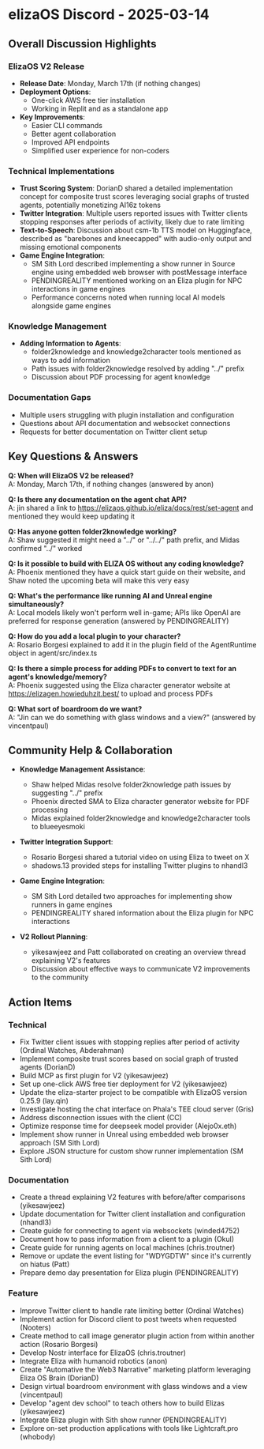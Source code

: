 # elizaOS Discord - 2025-03-14

## Overall Discussion Highlights

### ElizaOS V2 Release
- **Release Date**: Monday, March 17th (if nothing changes)
- **Deployment Options**: 
  - One-click AWS free tier installation
  - Working in Replit and as a standalone app
- **Key Improvements**:
  - Easier CLI commands
  - Better agent collaboration
  - Improved API endpoints
  - Simplified user experience for non-coders

### Technical Implementations
- **Trust Scoring System**: DorianD shared a detailed implementation concept for composite trust scores leveraging social graphs of trusted agents, potentially monetizing AI16z tokens
- **Twitter Integration**: Multiple users reported issues with Twitter clients stopping responses after periods of activity, likely due to rate limiting
- **Text-to-Speech**: Discussion about csm-1b TTS model on Huggingface, described as "barebones and kneecapped" with audio-only output and missing emotional components
- **Game Engine Integration**: 
  - SM Sith Lord described implementing a show runner in Source engine using embedded web browser with postMessage interface
  - PENDINGREALITY mentioned working on an Eliza plugin for NPC interactions in game engines
  - Performance concerns noted when running local AI models alongside game engines

### Knowledge Management
- **Adding Information to Agents**:
  - folder2knowledge and knowledge2character tools mentioned as ways to add information
  - Path issues with folder2knowledge resolved by adding "../" prefix
  - Discussion about PDF processing for agent knowledge

### Documentation Gaps
- Multiple users struggling with plugin installation and configuration
- Questions about API documentation and websocket connections
- Requests for better documentation on Twitter client setup

## Key Questions & Answers

**Q: When will ElizaOS V2 be released?**  
A: Monday, March 17th, if nothing changes (answered by anon)

**Q: Is there any documentation on the agent chat API?**  
A: jin shared a link to https://elizaos.github.io/eliza/docs/rest/set-agent and mentioned they would keep updating it

**Q: Has anyone gotten folder2knowledge working?**  
A: Shaw suggested it might need a "../" or "../../" path prefix, and Midas confirmed "../" worked

**Q: Is it possible to build with ELIZA OS without any coding knowledge?**  
A: Phoenix mentioned they have a quick start guide on their website, and Shaw noted the upcoming beta will make this very easy

**Q: What's the performance like running AI and Unreal engine simultaneously?**  
A: Local models likely won't perform well in-game; APIs like OpenAI are preferred for response generation (answered by PENDINGREALITY)

**Q: How do you add a local plugin to your character?**  
A: Rosario Borgesi explained to add it in the plugin field of the AgentRuntime object in agent/src/index.ts

**Q: Is there a simple process for adding PDFs to convert to text for an agent's knowledge/memory?**  
A: Phoenix suggested using the Eliza character generator website at https://elizagen.howieduhzit.best/ to upload and process PDFs

**Q: What sort of boardroom do we want?**  
A: "Jin can we do something with glass windows and a view?" (answered by vincentpaul)

## Community Help & Collaboration

- **Knowledge Management Assistance**:
  - Shaw helped Midas resolve folder2knowledge path issues by suggesting "../" prefix
  - Phoenix directed SMA to Eliza character generator website for PDF processing
  - Midas explained folder2knowledge and knowledge2character tools to blueeyesmoki

- **Twitter Integration Support**:
  - Rosario Borgesi shared a tutorial video on using Eliza to tweet on X
  - shadows.13 provided steps for installing Twitter plugins to nhandl3

- **Game Engine Integration**:
  - SM Sith Lord detailed two approaches for implementing show runners in game engines
  - PENDINGREALITY shared information about the Eliza plugin for NPC interactions

- **V2 Rollout Planning**:
  - yikesawjeez and Patt collaborated on creating an overview thread explaining V2's features
  - Discussion about effective ways to communicate V2 improvements to the community

## Action Items

### Technical
- Fix Twitter client issues with stopping replies after period of activity (Ordinal Watches, Abderahman)
- Implement composite trust scores based on social graph of trusted agents (DorianD)
- Build MCP as first plugin for V2 (yikesawjeez)
- Set up one-click AWS free tier deployment for V2 (yikesawjeez)
- Update the eliza-starter project to be compatible with ElizaOS version 0.25.9 (lay.qin)
- Investigate hosting the chat interface on Phala's TEE cloud server (Gris)
- Address disconnection issues with the client (CC)
- Optimize response time for deepseek model provider (Alejo0x.eth)
- Implement show runner in Unreal using embedded web browser approach (SM Sith Lord)
- Explore JSON structure for custom show runner implementation (SM Sith Lord)

### Documentation
- Create a thread explaining V2 features with before/after comparisons (yikesawjeez)
- Update documentation for Twitter client installation and configuration (nhandl3)
- Create guide for connecting to agent via websockets (winded4752)
- Document how to pass information from a client to a plugin (Okul)
- Create guide for running agents on local machines (chris.troutner)
- Remove or update the event listing for "WDYGDTW" since it's currently on hiatus (Patt)
- Prepare demo day presentation for Eliza plugin (PENDINGREALITY)

### Feature
- Improve Twitter client to handle rate limiting better (Ordinal Watches)
- Implement action for Discord client to post tweets when requested (Nooters)
- Create method to call image generator plugin action from within another action (Rosario Borgesi)
- Develop Nostr interface for ElizaOS (chris.troutner)
- Integrate Eliza with humanoid robotics (anon)
- Create "Automative the Web3 Narrative" marketing platform leveraging Eliza OS Brain (DorianD)
- Design virtual boardroom environment with glass windows and a view (vincentpaul)
- Develop "agent dev school" to teach others how to build Elizas (yikesawjeez)
- Integrate Eliza plugin with Sith show runner (PENDINGREALITY)
- Explore on-set production applications with tools like Lightcraft.pro (whobody)